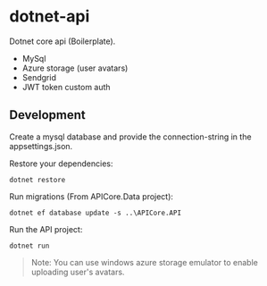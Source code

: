 # dotnet-api
Dotnet core api (Boilerplate).
- MySql 
- Azure storage (user avatars)
- Sendgrid
- JWT token custom auth

## Development
Create a mysql database and provide the connection-string in the appsettings.json. 

Restore your dependencies:
```console
dotnet restore
```

Run migrations (From APICore.Data project):
```console
dotnet ef database update -s ..\APICore.API
```
Run the API project:
```console
dotnet run
```

> Note: You can use windows azure storage emulator to enable uploading user's avatars.
